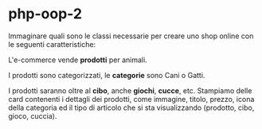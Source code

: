 # php-oop-2

Immaginare quali sono le classi necessarie per creare uno shop online con le seguenti caratteristiche:

L'e-commerce vende **prodotti** per animali.

I prodotti sono categorizzati, le **categorie** sono Cani o Gatti.

I prodotti saranno oltre al **cibo**, anche **giochi**, **cucce**, etc.
Stampiamo delle card contenenti i dettagli dei prodotti, come immagine, titolo, prezzo, icona della categoria ed il tipo di articolo che si sta visualizzando (prodotto, cibo, gioco, cuccia).